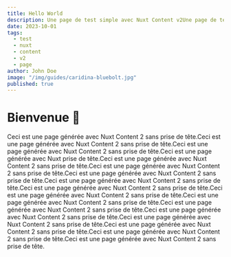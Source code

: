 ```yaml
---
title: Hello World
description: Une page de test simple avec Nuxt Content v2Une page de test simple avec Nuxt Content v2Une page de test simple avec Nuxt Content v2Une page de test simple avec Nuxt Content v2
date: 2023-10-01
tags:
  - test
  - nuxt
  - content
  - v2
  - page
author: John Doe
image: "/img/guides/caridina-bluebolt.jpg"
published: true
---
```


# Bienvenue 👋

Ceci est une page générée avec Nuxt Content 2 sans prise de tête.Ceci est une page générée avec Nuxt Content 2 sans
prise de tête.Ceci est une page générée avec Nuxt Content 2 sans prise de tête.Ceci est une page générée avec Nuxt
prise de tête.Ceci est une page générée avec Nuxt Content 2 sans prise de tête.Ceci est une page générée avec Nuxt
Content 2 sans prise de tête.Ceci est une page générée avec Nuxt Content 2 sans prise de tête.Ceci est une page générée
avec Nuxt Content 2 sans prise de tête.Ceci est une page générée avec Nuxt Content 2 sans prise de tête.Ceci est une
page générée avec Nuxt Content 2 sans prise de tête.Ceci est une page générée avec Nuxt Content 2 sans prise de
tête.Ceci est une page générée avec Nuxt Content 2 sans prise de tête.Ceci est une page générée avec Nuxt Content 2 sans
prise de tête.Ceci est une page générée avec Nuxt Content 2 sans prise de tête.Ceci est une page générée avec Nuxt
Content 2 sans prise de tête.Ceci est une page générée avec Nuxt Content 2 sans prise de tête.Ceci est une page générée
avec Nuxt Content 2 sans prise de tête.
